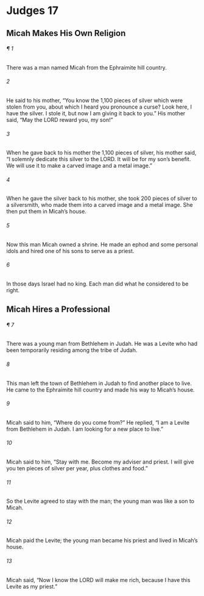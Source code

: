 # Judges 17
## Micah Makes His Own Religion
###### ¶ 1
There was a man named Micah from the Ephraimite hill country.
###### 2
He said to his mother, “You know the 1,100 pieces of silver which were stolen from you, about which I heard you pronounce a curse? Look here, I have the silver. I stole it, but now I am giving it back to you.” His mother said, “May the LORD reward you, my son!”
###### 3
When he gave back to his mother the 1,100 pieces of silver, his mother said, “I solemnly dedicate this silver to the LORD. It will be for my son’s benefit. We will use it to make a carved image and a metal image.”
###### 4
When he gave the silver back to his mother, she took 200 pieces of silver to a silversmith, who made them into a carved image and a metal image. She then put them in Micah’s house.
###### 5
Now this man Micah owned a shrine. He made an ephod and some personal idols and hired one of his sons to serve as a priest.
###### 6
In those days Israel had no king. Each man did what he considered to be right.
## Micah Hires a Professional
###### ¶ 7
There was a young man from Bethlehem in Judah. He was a Levite who had been temporarily residing among the tribe of Judah.
###### 8
This man left the town of Bethlehem in Judah to find another place to live. He came to the Ephraimite hill country and made his way to Micah’s house.
###### 9
Micah said to him, “Where do you come from?” He replied, “I am a Levite from Bethlehem in Judah. I am looking for a new place to live.”
###### 10
Micah said to him, “Stay with me. Become my adviser and priest. I will give you ten pieces of silver per year, plus clothes and food.”
###### 11
So the Levite agreed to stay with the man; the young man was like a son to Micah.
###### 12
Micah paid the Levite; the young man became his priest and lived in Micah’s house.
###### 13
Micah said, “Now I know the LORD will make me rich, because I have this Levite as my priest.”

